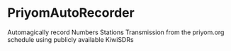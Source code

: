 # PriyomAutoRecorder
Automagically record Numbers Stations Transmission from the priyom.org schedule using publicly available KiwiSDRs
